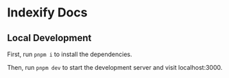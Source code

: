 # Indexify Docs

## Local Development

First, run `pnpm i` to install the dependencies.

Then, run `pnpm dev` to start the development server and visit localhost:3000.
